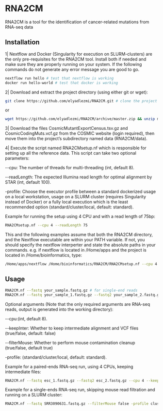 # RNA2CM
RNA2CM is a tool for the identification of cancer-related mutations from RNA-seq data

## Installation
1| Nextflow and Docker (Singularity for execution on SLURM-clusters) are the only pre-requisites for the RNA2CM tool. Install both if needed and make sure they are properly running on your system. If the following commands do not generate any error message you are good to go.
```bash
nextflow run hello # test that nextflow is working
docker run hello-world # test that docker is working
```
2| Download and extract the project directory (using either git or wget):
```bash
git clone https://github.com/elyadlezmi/RNA2CM.git # clone the project using git
```
or
```bash
wget https://github.com/elyadlezmi/RNA2CM/archive/master.zip && unzip master.zip && mv RNA2CM-master RNA2CM  
```
3| Download the files CosmicMutantExportCensus.tsv.gz and CosmicCodingMuts.vcf.gz from the COSMIC website (login required), then move them into the project’s subdirectory named data (RNA2CM/data).

4| Execute the script named RNA2CMsetup.nf which is responsible for setting up all the reference data. This script can take two optional parameters:

--cpu: The number of threads for multi-threading (int, default 8).

--readLength: The expected Illumina read length for optimal alignment by STAR (int, default 100).

-profile: Choose the executor profile between a standard dockerized usage on a local workstation, usage on a SLURM cluster (requires Singularity instead of Docker) or a fully local execution which is the least recommended option (standard/cluster/local, default: standard).

Example for running the setup using 4 CPU and with a read length of 75bp:
```bash
RNA2CMsetup.nf --cpu 4 --readLength 75
```
This and the following examples assume that both the RNA2CM directory, and the Nextflow executable are within your PATH variable. If not, you should specify the nextflow interperter and state the absolute paths in your commands. e.g. if nextflow is located in /Home/apps and the project is located in /Home/bioinformatics, type:
```bash
/Home/apps/nextflow /Home/bioinformatics/RNA2CM/RNA2CMsetup.nf --cpu 4 --readLength 75
```

## Usage
```bash
RNA2CM.nf --fastq your_sample.fastq.gz # for single-end reads
RNA2CM.nf --fastq your_sample_1.fastq.gz --fastq2 your_sample_2.fastq.gz # for paired-ends reads
```
Optional arguments (Note that the only required arguments are RNA-seq reads, output is generated into the working directory):

--cpu:(int, default 8).

--keepInter: Whether to keep intermediate alignment and VCF files (true/false, default: false) 

--filterMouse: Whether to perform mouse contamination cleanup (true/false, default true)

-profile: (standard/cluster/local, default: standard).

Example for a paired-ends RNA-seq run, using 4 CPUs, keeping intermediate files:
```bash
RNA2CM.nf --fastq esc_1.fastq.gz --fastq2 esc_2.fastq.gz --cpu 4 --keepInter true 
```
Example for a single-ends RNA-seq run, skipping mouse read filtration and running on a SLURM cluster:
```bash
RNA2CM.nf --fastq SRR3090631.fastq.gz --filterMouse false -profile cluster
```
